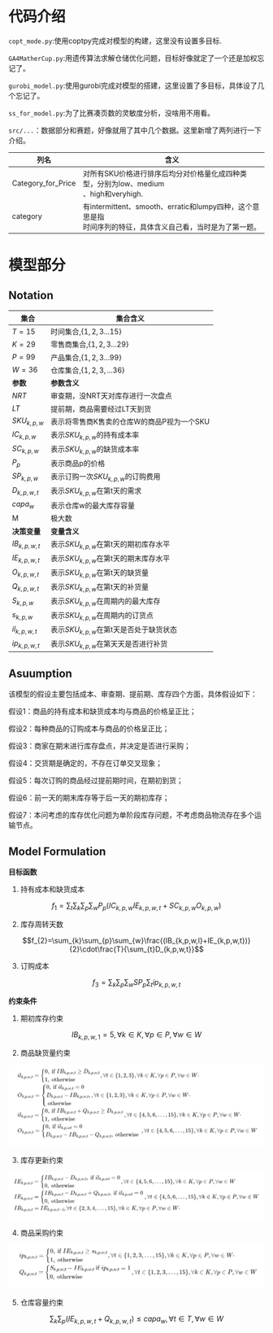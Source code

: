 
# 代码介绍
`copt_mode.py`:使用coptpy完成对模型的构建，这里没有设置多目标.

`GA4MatherCup.py`:用遗传算法求解仓储优化问题，目标好像就定了一个还是加权忘记了。

`gurobi_model.py`:使用gurobi完成对模型的搭建，这里设置了多目标，具体设了几个忘记了。

`ss_for_model.py`:为了比赛凑页数的灵敏度分析，没啥用不用看。

`src/...`：数据部分和赛题，好像就用了其中几个数据。这里新增了两列进行一下介绍。


| 列名                 | 含义                                                                       |
| ------------------ | ------------------------------------------------------------------------ |
| Category_for_Price | 对所有SKU价格进行排序后均分对价格量化成四种类型，分别为low、medium<br>、high和veryhigh.               |
| category           | 有intermittent、smooth、erratic和lumpy四种，这个意思是指<br>时间序列的特征，具体含义自己看，当时是为了第一题。 |



# 模型部分

## Notation

| 集合             | 集合含义                        |
| -------------- | --------------------------- |
| $T=15$         | 时间集合,$\{1,2,3...15\}$       |
| $K=29$         | 零售商集合,$\{1,2,3...29\}$      |
| $P=99$         | 产品集合,$\{1,2,3...99\}$       |
| $W=36$         | 仓库集合,$\{1,2,3,...36\}$      |
| **参数**         | **参数含义**                    |
| $NRT$          | 审查期，没NRT天对库存进行一次盘点          |
| $LT$           | 提前期，商品需要经过LT天到货             |
| $SKU_{k,p,w}$  | 表示将零售商K售卖的仓库W的商品P视为一个SKU    |
| $IC_{k,p,w}$   | 表示$SKU_{k,p,w}$的持有成本率       |
| $SC_{k,p,w}$   | 表示$SKU_{k,p,w}$的缺货成本率       |
| $P_{p}$        | 表示商品p的价格                    |
| $SP_{k,p,w}$   | 表示订购一次$SKU_{k,p,w}$的订购费用    |
| $D_{k,p,w,t}$  | 表示$SKU_{k,p,w}$在第t天的需求      |
| $capa_{w}$     | 表示仓库w的最大库存容量                |
| M              | 极大数                         |
| **决策变量**       | **变量含义**                    |
| $IB_{k,p,w,t}$ | 表示$SKU_{k,p,w}$在第t天的期初库存水平  |
| $IE_{k,p,w,t}$ | 表示$SKU_{k,p,w}$在第t天的期末库存水平  |
| $O_{k,p,w,t}$  | 表示$SKU_{k,p,w}$在第t天的缺货量     |
| $Q_{k,p,w,t}$  | 表示$SKU_{k,p,w}$在第t天的补货量     |
| $S_{k,p,w}$    | 表示$SKU_{k,p,w}$在周期内的最大库存    |
| $s_{k,p,w}$    | 表示$SKU_{k,p,w}$在周期内的订货点     |
| $il_{k,p,w,t}$ | 表示$SKU_{k,p,w}$在第t天是否处于缺货状态 |
| $ip_{k,p,w,t}$ | 表示$SKU_{k,p,w}$在第天天是否进行补货   |

## Asuumption
该模型的假设主要包括成本、审查期、提前期、库存四个方面，具体假设如下：

假设1：商品的持有成本和缺货成本均与商品的价格呈正比；

假设2：每种商品的订购成本与商品的价格呈正比；

假设3：商家在期末进行库存盘点，并决定是否进行采购；

假设4：交货期是确定的，不存在订单交叉现象；

假设5：每次订购的商品经过提前期时间，在期初到货；

假设6：前一天的期末库存等于后一天的期初库存；

假设7：本问考虑的库存优化问题为单阶段库存问题，不考虑商品物流存在多个运输节点。

## Model Formulation
**目标函数**
1. 持有成本和缺货成本

$$f_{1}=\sum_{t}\sum_{k}\sum_{p}\sum_{w}P_{p}(IC_{k,p,w}IE_{k,p,w,t}+SC_{k,p,w}O_{k,p,w})$$

2. 库存周转天数

$$f_{2}=\sum_{k}\sum_{p}\sum_{w}\frac{(IB_{k,p,w,l}+IE_{k,p,w,t})}{2}\cdot\frac{T}{\sum_{t}D_{k,p,w,t}}$$

3. 订购成本

$$f_{3}=\sum_{k}\sum_{p}\sum_{w}SP_{p}\sum_{t}ip_{k,p,w,t}$$

**约束条件**
1. 期初库存约束

$$IB_{k,p,w,1}=5,\forall k\in K,\forall p \in P ,\forall w \in W$$

2. 商品缺货量约束

![img.png](src%2Fimg.png)

3. 库存更新约束

![img_1.png](src%2Fimg_1.png)

4. 商品采购约束

![img_2.png](src%2Fimg_2.png)

5. 仓库容量约束

$$\sum_{k}\sum_{p}(IE_{k,p,w,t}+Q_{k,p,w,t})\le capa_{w},\forall t\in T,\forall w \in W$$

